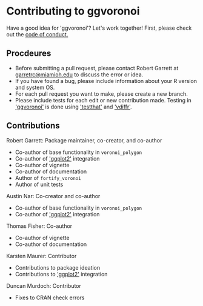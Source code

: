 # Contributing to ggvoronoi

Have a good idea for 'ggvoronoi'? Let's work together! First, please check out the [code of conduct.](CODE_OF_CONDUCT.md)

## Procdeures

* Before submitting a pull request, please contact Robert Garrett at garretrc@miamioh.edu to discuss the error or idea. 
* If you have found a bug, please include information about your R version and system OS. 
* For each pull request you want to make, please create a new branch. 
* Please include tests for each edit or new contribution made. Testing in ['ggvoronoi'](https://cran.r-project.org/package=ggvoronoi) is done using ['testthat'](https://cran.r-project.org/package=testthat) and ['vdiffr'](https://cran.r-project.org/package=vdiffr).

## Contributions

Robert Garrett: Package maintainer, co-creator, and co-author
* Co-author of base functionality in `voronoi_polygon`
* Co-author of ['ggplot2'](https://cran.r-project.org/package=ggplot2) integration
* Co-author of vignette
* Co-author of documentation
* Author of `fortify_voronoi`
* Author of unit tests

Austin Nar: Co-creator and co-author
* Co-author of base functionality in `voronoi_polygon`
* Co-author of ['ggplot2'](https://cran.r-project.org/package=ggplot2) integration

Thomas Fisher: Co-author
* Co-author of vignette
* Co-author of documentation

Karsten Maurer: Contributor
* Contributions to package ideation
* Contributions to ['ggplot2'](https://cran.r-project.org/package=ggplot2) integration

Duncan Murdoch: Contributor
* Fixes to CRAN check errors
